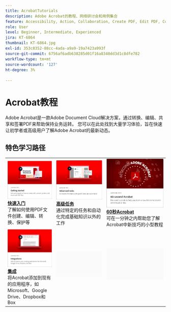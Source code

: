 ```yaml
---
title: AcrobatTutorials
description: Adobe Acrobat的教程、网络研讨会和用例集合
feature: Accessibility, Action, Collaboration, Create PDF, Edit PDF, Convert PDF, Deploy, Mobile, Optimize PDF, Security, Workflow, Workspace, Skill Builder, Sign, Form
role: User
level: Beginner, Intermediate, Experienced
jira: KT-6864
thumbnail: KT-6864.jpg
exl-id: 353c8352-88cc-4ada-a9a9-19a7423a993f
source-git-commit: 6756af6adb638285d01f16a8340dd3d1c8dfe782
workflow-type: tm+mt
source-wordcount: '127'
ht-degree: 3%

---
```


# Acrobat教程

Adobe Acrobat是一款Adobe Document Cloud解决方案，通过转换、编辑、共享和签署PDF来帮助保持业务运转。 您可以在此处找到大量学习体验，旨在快速让初学者或高级用户了解Adobe Acrobat的最新动态。

<div id="recs-overview-body-1"></div>
<div id="recs-overview-body-2"></div>
<div id="recs-overview-body-3"></div>
<div id="recs-overview-body-4"></div>
<div id="recs-overview-body-5"></div>
<div id="recs-overview-body-6"></div>

## 特色学习路径

<table style="table-layout:fixed">
<tr>
 <td>
    <a href="getting-started/getting-started-overview.md">
      <img alt="开始使用" src="assets/start.png" />
    </a>
    <div>
    <a href="getting-started/getting-started-overview.md"><strong>快速入门</strong></a>
    </div>
    了解如何使用PDF文件创建、编辑、转换、保护等
    <br>
  </td>
  <td>
    <a href="advanced-tasks/advanced-tasks-overview.md">
      <img alt="高级任务" src="assets/advanced-tasks.png" />
    </a>
    <div>
    <a href="advanced-tasks/advanced-tasks-overview.md"><strong>高级任务</strong></a>
    </div>
    通过特定的任务和自动化完成基础知识以外的工作
    <br>
  </td>
  <td>
    <a href="60-second/60-second-overview.md">
      <img alt="60秒Acrobat" src="assets/60-sec.png" />
    </a>
  <div>
    <a href="60-second/60-second-overview.md"><strong>60秒Acrobat</strong></a>
    </div>
    可在一分钟之内帮助您了解Acrobat中新技巧的小型教程
    <br>
  </td>
</tr>
  <td>
    <a href="integrate/integrate-overview.md">
      <img alt="集成" src="assets/integrations.png" />
    </a>
    <div>
    <a href="integrate/integrate-overview.md"><strong>集成</strong></a>
    </div>
    将Acrobat添加到现有的应用程序，如Microsoft、Google Drive、Dropbox和Box
    <br>
  </td>
  <td>
    <img alt="间隔物" src="assets/Grayspacer.png" />
    <div>
    <br>
  </td>
  <td>
    <img alt="间隔物" src="assets/Grayspacer.png" />
    <div>
    <br>
  </td>
</tr>
</table>
